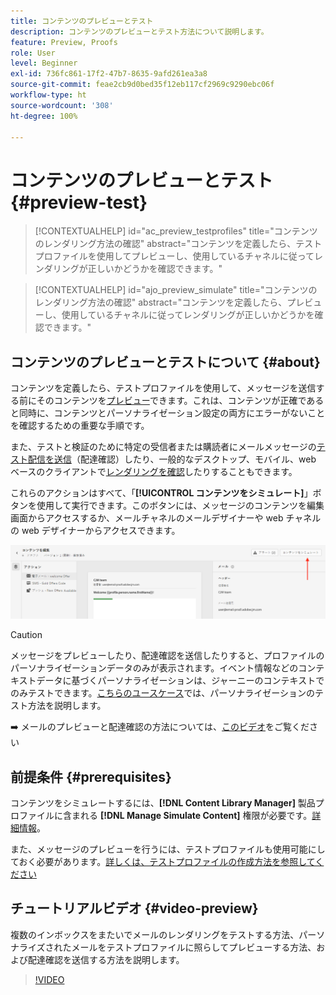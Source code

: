 ```yaml
---
title: コンテンツのプレビューとテスト
description: コンテンツのプレビューとテスト方法について説明します。
feature: Preview, Proofs
role: User
level: Beginner
exl-id: 736fc861-17f2-47b7-8635-9afd261ea3a8
source-git-commit: feae2cb9d0bed35f12eb117cf2969c9290ebc06f
workflow-type: ht
source-wordcount: '308'
ht-degree: 100%

---
```


# コンテンツのプレビューとテスト {#preview-test}

>[!CONTEXTUALHELP]
>id="ac_preview_testprofiles"
>title="コンテンツのレンダリング方法の確認"
>abstract="コンテンツを定義したら、テストプロファイルを使用してプレビューし、使用しているチャネルに従ってレンダリングが正しいかどうかを確認できます。"

>[!CONTEXTUALHELP]
>id="ajo_preview_simulate"
>title="コンテンツのレンダリング方法の確認"
>abstract="コンテンツを定義したら、プレビューし、使用しているチャネルに従ってレンダリングが正しいかどうかを確認できます。"

## コンテンツのプレビューとテストについて {#about}

コンテンツを定義したら、テストプロファイルを使用して、メッセージを送信する前にそのコンテンツを[プレビュー](preview.md)できます。これは、コンテンツが正確であると同時に、コンテンツとパーソナライゼーション設定の両方にエラーがないことを確認するための重要な手順です。

また、テストと検証のために特定の受信者または購読者にメールメッセージの[テスト配信を送信](proofs.md)（配達確認）したり、一般的なデスクトップ、モバイル、web ベースのクライアントで[レンダリングを確認](rendering.md)したりすることもできます。

これらのアクションはすべて、「**[!UICONTROL コンテンツをシミュレート]**」ボタンを使用して実行できます。このボタンには、メッセージのコンテンツを編集画面からアクセスするか、メールチャネルのメールデザイナーや web チャネルの web デザイナーからアクセスできます。

![](../email/assets/email-preview-button.png)

>[!CAUTION]
>
>メッセージをプレビューしたり、配達確認を送信したりすると、プロファイルのパーソナライゼーションデータのみが表示されます。イベント情報などのコンテキストデータに基づくパーソナライゼーションは、ジャーニーのコンテキストでのみテストできます。[こちらのユースケース](../personalization/personalization-use-case.md)では、パーソナライゼーションのテスト方法を説明します。

➡️ メールのプレビューと配達確認の方法については、[このビデオ](#video-preview)をご覧ください

## 前提条件 {#prerequisites}

コンテンツをシミュレートするには、**[!DNL Content Library Manager]** 製品プロファイルに含まれる **[!DNL Manage Simulate Content]** 権限が必要です。[詳細情報](../administration/ootb-product-profiles.md#content-library-manager)。

また、メッセージのプレビューを行うには、テストプロファイルも使用可能にしておく必要があります。[詳しくは、テストプロファイルの作成方法を参照してください](../audience/creating-test-profiles.md)

## チュートリアルビデオ {#video-preview}

複数のインボックスをまたいでメールのレンダリングをテストする方法、パーソナライズされたメールをテストプロファイルに照らしてプレビューする方法、および配達確認を送信する方法を説明します。

>[!VIDEO](https://video.tv.adobe.com/v/334239?quality=12)
